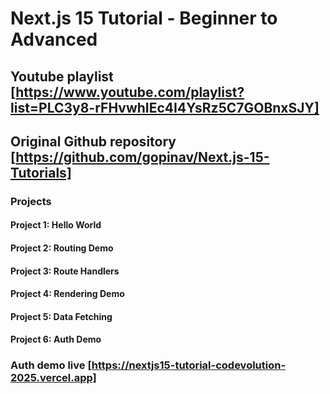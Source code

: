 # Next.js 15 Tutorial - Beginner to Advanced

## Youtube playlist [https://www.youtube.com/playlist?list=PLC3y8-rFHvwhIEc4I4YsRz5C7GOBnxSJY]

## Original Github repository [https://github.com/gopinav/Next.js-15-Tutorials]

### Projects

#### Project 1: Hello World

#### Project 2: Routing Demo

#### Project 3: Route Handlers

#### Project 4: Rendering Demo

#### Project 5: Data Fetching

#### Project 6: Auth Demo

### Auth demo live [https://nextjs15-tutorial-codevolution-2025.vercel.app]
